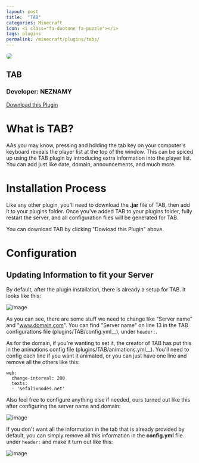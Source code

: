 ```yaml
---
layout: post
title:  "TAB"
categories: Minecraft
icon: <i class="fa-duotone fa-puzzle"></i>
tags: plugins
permalink: /minecraft/plugins/tabs/
---
```


<div class="install-plugin">
    <img style="border-radius: 7px;" src="https://www.spigotmc.org/data/resource_icons/57/57806.jpg?1617353588">
    <h2>TAB</h2>
    <h3>Developer: NEZNAMY</h3>
    <a href="https://www.spigotmc.org/resources/tab-1-5-x-1-17-free-version.57806/">Download this Plugin</a>
</div>

# What is TAB?
AAs you may know, pressing and holding the tab key on your computer's keyboard reveals the player list at the top of the window. This can be spiced up using the TAB plugin by introducing extra information into the player list. You can add just like date, domain, announcements, and much more.

# Installation Process
Like any other plugin, you'll need to download the __.jar__ file of TAB, then add it to your plugins folder. Once you've added TAB to your plugins folder, fully restart the server, and all configuration files will be generated for TAB.

You can download TAB by clicking "Dowload this Plugin" above.

# Configuration
## Updating Information to fit your Server
By default, after the plugin installation, there is already a setup for TAB. It looks like this:

![image](../../../assets/images/posts/plugins/tabs/TABS-preinstall-default.png)

As you can see, there are some stuff we need to change like "Server name" and "www.domain.com". You can find "Server name" on line 13 in the TAB configurations file (plugins/TAB/config.yml__), under `header:`.

As for the domain, if you're wanting to set it, the creator of TAB has put this in the animations config file (plugins/TAB/animations.yml__). You'll need to config each line if you want it animated, or you can just have one line and remove all the others like this:
```
web:
  change-interval: 200
  texts:
  - '&efalixnodes.net'
```

Also feel free to configure anything else if needed, ours turned out like this after configuring the server name and domain:

![image](../../../assets/images/posts/plugins/tabs/TABS-after-config.png)

If you don't want all the information in the tab that is already provided by default, you can simply remove all this information in the __config.yml__ file under `header:` and make it turn out like this:

![image](../../../assets/images/posts/plugins/tabs/TABS-simple.png)